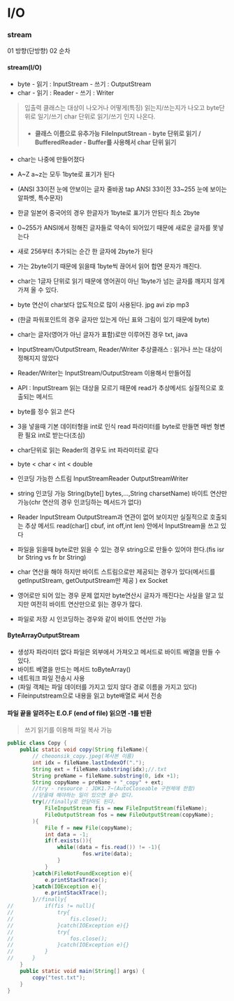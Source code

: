 # I/O
### stream
01 방향(단방향) 02 순차
#### stream(I/O)
  * byte - 읽기 : InputStream - 쓰기 : OutputStream
  * char - 읽기 : Reader - 쓰기 : Writer
> 입출력 클래스는 대상이 나오거나 어떻게(특징) 읽는지/쓰는지가 나오고 byte단위로 일기/쓰기 char 단위로 읽기/쓰기 인지 나온다.
> * #### 클래스 이름으로 유추가능 FileInputStrean - byte 단위로 읽기 / BufferedReader - Buffer를 사용해서 char 단위 읽기
* char는 나중에 만들어졌다
* A~Z a~z는 모두 1byte로 표기가 된다
* (ANSI 33이전 눈에 안보이는 글자 줄바꿈 tap ANSI 33이전 33~255 눈에 보이는 알파벳, 특수문자)
* 한글 일본어 중국어의 경우 한글자가 1byte로 표기가 안된다 최소 2byte
* 0~255가 ANSI에서 정해진 글자들로 약속이 되어있기 때문에 새로운 글자를 못넣는다
* 새로  256부터 추가되는 순간 한 글자에 2byte가 된다
* 가는 2byte이기 때문에 읽을때 1byte씩 끊어서 읽어 합면 문자가 깨진다.
* char는 1글자 단위로 읽기 때문에 영어권이 아닌 1byte가 넘는 글자를 깨지지 않게 가져 올 수 있다.
* byte 연산이 char보다 압도적으로 많이 사용된다. jpg avi zip mp3 
* (한글 파워포인트의 경우 글자만 있는게 아닌 표와 그림이 있기 때문에 byte)
* char는 글자(영어가 아닌 글자가 표함)로만 이루어진 경우 txt, java
* InputStream/OutputStream, Reader/Writer 추상클래스 : 읽거나 쓰는 대상이 정해지지 않았다
* Reader/Writer는 InputStream/OutputStream 이용해서 만들어짐
* API : InputStream 읽는 대상을 모르기 때문에 read가 추상메서드 실질적으로 호출되는 메서드
* byte를 정수 읽고 쓴다
* 3을 넣을때 기본 데이터형을 int로 인식 read 파라미터를 byte로 만들면 매번 형변환 필요 int로 받는다(조심)
* char단위로 읽는 Reader의 경우도 int 파라미터로 같다
* byte < char < int < double

* 인코딩 가능한 스트림 InputStreamReader OutputStreamWriter
* string 인코딩 가능 String(byte[] bytes,...,String charsetName) 바이트 연산만 가능(chr 연산의 경우 인코딩하는 메서드가 없다)
* Reader InputStream OutputStream과 연관이 없어 보이지만 실질적으로 호출되는 추상 메서드 read(char[] cbuf, int off,int len) 안에서 InputStream을 쓰고 있다

* 파일을 읽을때 byte로만 읽을 수 있는 경우 string으로 만들수 있어야 한다.(fis isr br String vs fr br String)
* char 연산을 해야 하지만 바이트 스트림으로만 제공되는 경우가 있다(메서드를 getInputStream, getOutputStream만 제공 ) ex Socket
* 영어로만 되어 있는 경우 문제 없지만 byte연산시 글자가 깨진다는 사실을 알고 있지만 여전히 바이트 연산만으로 읽는 경우가 많다.
* 파일로 저장 시 인코딩하는 경우와 같이 바이트 연산만 가능

#### ByteArrayOutputStream 
* 생성자 파라미터 없다 파일은 외부에서 가져오고 메서드로 바이트 배열을 만들 수 있다.
* 바이트 베열을 만드는 메서드 toByteArray()
* 네트워크 파일 전송시 사용
* (파일 객체는 파일 데이터를 가지고 있지 않다 경로 이름을 가지고 있다)
* Fileinputstream으로 내용을 읽고 byte배열로 써서 전송

#### 파일 끝을 알려주는 E.O.F (end of file) 읽으면  -1를 반환
> 쓰기 읽기를 이용해 파일 복사 가능
```java
public class Copy {
	public static void copy(String fileName){
		// cheoonsik_copy.jpeg(복사본 이름)
		int idx = fileName.lastIndexOf(".");
		String ext = fileName.substring(idx);//.txt
		String preName = fileName.substring(0, idx +1);
		String copyName = preName + "_copy" + ext;
		//try - resource : JDK1.7~(AutoCloseable 구현체에 한함)
		//닫을때 해야하는 일이 있으면 쓸수 없다.
		try(//finally로 안닫아도 된다.
			FileInputStream fis = new FileInputStream(fileName);
			FileOutputStream fos = new FileOutputStream(copyName);	
		){
			File f = new File(copyName);
			int data = -1;
			if(f.exists()){
				while((data = fis.read()) != -1){
						fos.write(data);
				}
			}
		}catch(FileNotFoundException e){
			e.printStackTrace();
		}catch(IOException e){
			e.printStackTrace();
		}//finally{
//			if(fis != null){
//				try{
//					fis.close();
//				}catch(IOException e){}
//				try{
//					fos.close();
//				}catch(IOException e){}
//			}
//		}
	}
	public static void main(String[] args) {
		copy("test.txt");
	}
}
```
